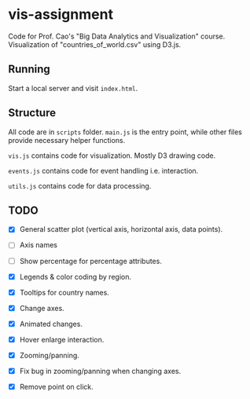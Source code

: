 # vis-assignment
Code for Prof. Cao's "Big Data Analytics and Visualization" course. Visualization of "countries_of_world.csv" using D3.js.

## Running
Start a local server and visit `index.html`.

## Structure
All code are in `scripts` folder. `main.js` is the entry point, while other files provide necessary helper functions.

`vis.js` contains code for visualization. Mostly D3 drawing code.

`events.js` contains code for event handling i.e. interaction.

`utils.js` contains code for data processing.

## TODO
- [X] General scatter plot (vertical axis, horizontal axis, data points).
- [ ] Axis names
- [ ] Show percentage for percentage attributes.
- [X] Legends & color coding by region.
- [X] Tooltips for country names.
- [X] Change axes.
- [X] Animated changes.
- [X] Hover enlarge interaction.
- [X] Zooming/panning.
- [X] Fix bug in zooming/panning when changing axes.
- [X] Remove point on click.

